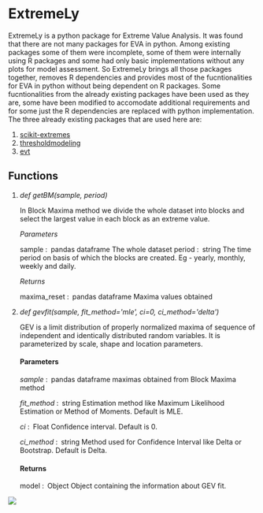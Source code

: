 # ExtremeLy
ExtremeLy is a python package for Extreme Value Analysis. It was found that there are not many packages
for EVA in python. Among existing packages some of them were incomplete, some of them were internally using R
packages and some had only basic implementations without any plots for model assessment. So ExtremeLy brings all
those packages together, removes R dependencies and provides most of the fucntionalities for EVA in python
without being dependent on R packages. Some fucntionalities from the already existing packages have been used
as they are, some have been modified to accomodate additional requirements and for some just the R dependencies
are replaced with python implementation. The three already existing packages that are used here are:

   1. [scikit-extremes](https://scikit-extremes.readthedocs.io/en/latest/)
   2. [thresholdmodeling](https://github.com/iagolemos1/thresholdmodeling)
   3. [evt](https://pypi.org/project/evt/#description)
  

## Functions
1.  _def getBM(sample, period)_

    In Block Maxima method we divide the whole dataset into blocks and select the largest value in each block as an extreme value.
    
    _Parameters_
    
    sample : pandas dataframe
        The whole dataset
    period : string
        The time period on basis of which the blocks are created. Eg - yearly, monthly, weekly and daily.

    _Returns_
    
    maxima_reset : pandas dataframe
        Maxima values obtained 
  
2. _def gevfit(sample, fit_method='mle', ci=0, ci_method='delta')_

    GEV is a limit distribution of properly normalized maxima of sequence of independent and identically distributed random variables. It is parameterized by scale, shape and location parameters.
    
    #### Parameters

    _sample_ : pandas dataframe
        maximas obtained from Block Maxima method
        
    _fit_method_ : string
        Estimation method like Maximum Likelihood Estimation or Method of Moments. Default is MLE.
        
    _ci_ : Float
        Confidence interval. Default is 0.
        
    _ci_method_ : string
        Method used for Confidence Interval like Delta or Bootstrap. Default is Delta.

   #### Returns

    model : Object
        Object containing the information about GEV fit. 
        
 <img src="{{ site.baseurl }}/assets/blockMaxima.png">
